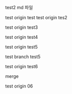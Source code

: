 test2 md 파일

test origin test
test origin tes2


test origin test3


test origin test4

test origin test5

test branch test5

test origin test6

merge

test origin 06
